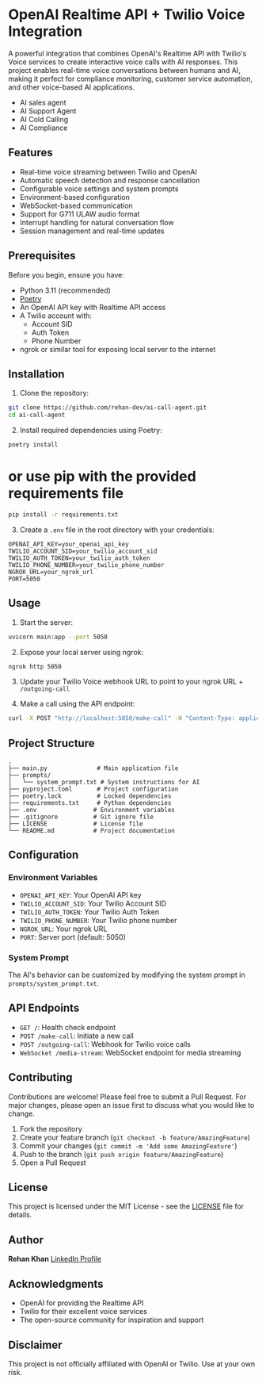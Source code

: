 # OpenAI Realtime API + Twilio Voice Integration

A powerful integration that combines OpenAI's Realtime API with Twilio's Voice services to create interactive voice calls with AI responses. This project enables real-time voice conversations between humans and AI, making it perfect for compliance monitoring, customer service automation, and other voice-based AI applications.

- AI sales agent
- AI Support Agent
- AI Cold Calling
- AI Compliance

## Features

- Real-time voice streaming between Twilio and OpenAI
- Automatic speech detection and response cancellation
- Configurable voice settings and system prompts
- Environment-based configuration
- WebSocket-based communication
- Support for G711 ULAW audio format
- Interrupt handling for natural conversation flow
- Session management and real-time updates

## Prerequisites

Before you begin, ensure you have:

- Python 3.11 (recommended)
- [Poetry](https://python-poetry.org/)
- An OpenAI API key with Realtime API access
- A Twilio account with:
  - Account SID
  - Auth Token
  - Phone Number
- ngrok or similar tool for exposing local server to the internet

## Installation

1. Clone the repository:
```bash
git clone https://github.com/rehan-dev/ai-call-agent.git
cd ai-call-agent
```

2. Install required dependencies using Poetry:
```bash
poetry install
```
# or use pip with the provided requirements file
```bash
pip install -r requirements.txt
```

3. Create a `.env` file in the root directory with your credentials:
```env
OPENAI_API_KEY=your_openai_api_key
TWILIO_ACCOUNT_SID=your_twilio_account_sid
TWILIO_AUTH_TOKEN=your_twilio_auth_token
TWILIO_PHONE_NUMBER=your_twilio_phone_number
NGROK_URL=your_ngrok_url
PORT=5050
```

## Usage

1. Start the server:
```bash
uvicorn main:app --port 5050
```

2. Expose your local server using ngrok:
```bash
ngrok http 5050
```

3. Update your Twilio Voice webhook URL to point to your ngrok URL + `/outgoing-call`

4. Make a call using the API endpoint:
```bash
curl -X POST "http://localhost:5050/make-call" -H "Content-Type: application/json" -d '{"to_phone_number": "+1234567890"}'
```

## Project Structure

```
.
├── main.py              # Main application file
├── prompts/            
│   └── system_prompt.txt # System instructions for AI
├── pyproject.toml       # Project configuration
├── poetry.lock          # Locked dependencies
├── requirements.txt     # Python dependencies
├── .env                # Environment variables
├── .gitignore          # Git ignore file
├── LICENSE             # License file
└── README.md           # Project documentation
```

## Configuration

### Environment Variables

- `OPENAI_API_KEY`: Your OpenAI API key
- `TWILIO_ACCOUNT_SID`: Your Twilio Account SID
- `TWILIO_AUTH_TOKEN`: Your Twilio Auth Token
- `TWILIO_PHONE_NUMBER`: Your Twilio phone number
- `NGROK_URL`: Your ngrok URL
- `PORT`: Server port (default: 5050)

### System Prompt

The AI's behavior can be customized by modifying the system prompt in `prompts/system_prompt.txt`.

## API Endpoints

- `GET /`: Health check endpoint
- `POST /make-call`: Initiate a new call
- `POST /outgoing-call`: Webhook for Twilio voice calls
- `WebSocket /media-stream`: WebSocket endpoint for media streaming

## Contributing

Contributions are welcome! Please feel free to submit a Pull Request. For major changes, please open an issue first to discuss what you would like to change.

1. Fork the repository
2. Create your feature branch (`git checkout -b feature/AmazingFeature`)
3. Commit your changes (`git commit -m 'Add some AmazingFeature'`)
4. Push to the branch (`git push origin feature/AmazingFeature`)
5. Open a Pull Request

## License

This project is licensed under the MIT License - see the [LICENSE](LICENSE) file for details.

## Author

**Rehan Khan**
[LinkedIn Profile](https://www.linkedin.com/in/rehankhantht/)

## Acknowledgments

- OpenAI for providing the Realtime API
- Twilio for their excellent voice services
- The open-source community for inspiration and support

## Disclaimer

This project is not officially affiliated with OpenAI or Twilio. Use at your own risk.
